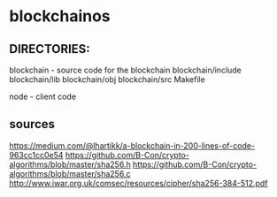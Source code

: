 # blockchainos

## DIRECTORIES:

blockchain - source code for the blockchain
blockchain/include
blockchain/lib
blockchain/obj
blockchain/src
Makefile

node - client code

## sources
https://medium.com/@lhartikk/a-blockchain-in-200-lines-of-code-963cc1cc0e54
https://github.com/B-Con/crypto-algorithms/blob/master/sha256.h
https://github.com/B-Con/crypto-algorithms/blob/master/sha256.c
http://www.iwar.org.uk/comsec/resources/cipher/sha256-384-512.pdf
